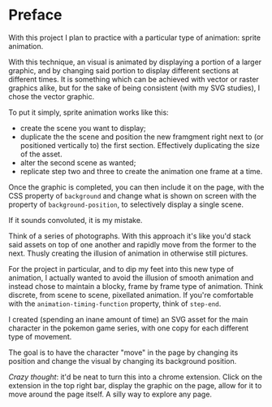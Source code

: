 <!-- Link to the work-in-progress pen right [here](). -->

# Preface 

With this project I plan to practice with a particular type of animation: sprite animation. 

With this technique, an visual is animated by displaying a portion of a larger graphic, and by changing said portion to display different sections at different times. It is something which can be achieved with vector or raster graphics alike, but for the sake of being consistent (with my SVG studies), I chose the vector graphic.

To put it simply, sprite animation works like this:

- create the scene you want to display;
- duplicate the the scene and position the new framgment right next to (or positioned vertically to) the first section. Effectively duplicating the size of the asset.
- alter the second scene as wanted; 
- replicate step two and three to create the animation one frame at a time.

Once the graphic is completed, you can then include it on the page, with the CSS property of `background` and change what is shown on screen with the property of `background-position`, to selectively display a single scene.

If it sounds convoluted, it is my mistake. 

Think of a series of photographs. With this approach it's like you'd stack said assets on top of one another and rapidly move from the former to the next. Thusly creating the illusion of animation in otherwise still pictures. 

For the project in particular, and to dip my feet into this new type of animation, I actually wanted to avoid the illusion of smooth animation and instead chose to maintain a blocky, frame by frame type of animation. Think discrete, from scene to scene, pixellated animation. If you're comfortable with the `animation-timing-function` property, think of `step-end`.

I created (spending an inane amount of time) an SVG asset for the main character in the pokemon game series, with one copy for each different type of movement.

The goal is to have the character "move" in the page by changing its position and change the visual by changing its background position. 

_Crazy thought_: it'd be neat to turn this into a chrome extension. Click on the extension in the top right bar, display the graphic on the page, allow for it to move around the page itself. A silly way to explore any page.
